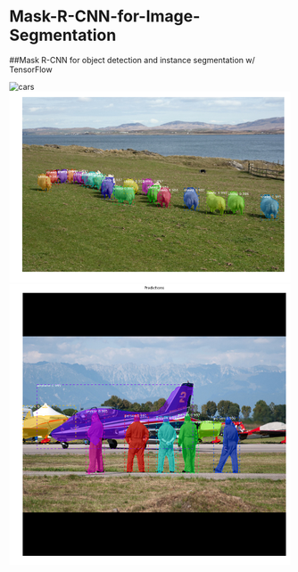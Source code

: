 # Mask-R-CNN-for-Image-Segmentation

##Mask R-CNN for object detection and instance segmentation w/ TensorFlow


![cars](images/mask-rcnn.gif)
![sheep](images/sheep.png)
![planes](images/planes.png)

